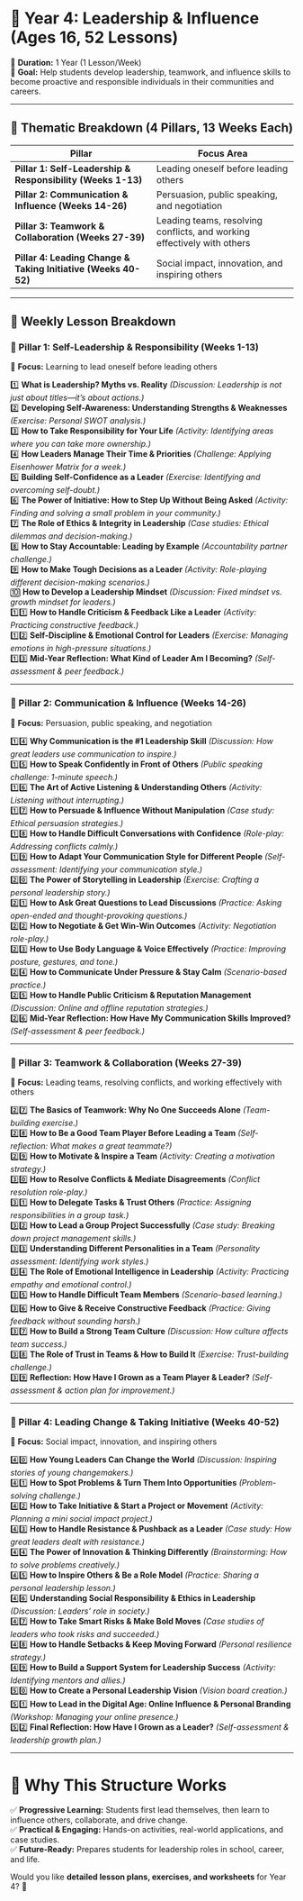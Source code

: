 # **📌 Year 4: Leadership & Influence (Ages 16, 52 Lessons)**  
📅 **Duration:** 1 Year (1 Lesson/Week)  
🎯 **Goal:** Help students develop leadership, teamwork, and influence skills to become proactive and responsible individuals in their communities and careers.  

---

## **📅 Thematic Breakdown (4 Pillars, 13 Weeks Each)**  
| **Pillar** | **Focus Area** |
|------------|----------------|
| **Pillar 1: Self-Leadership & Responsibility (Weeks 1-13)** | Leading oneself before leading others |
| **Pillar 2: Communication & Influence (Weeks 14-26)** | Persuasion, public speaking, and negotiation |
| **Pillar 3: Teamwork & Collaboration (Weeks 27-39)** | Leading teams, resolving conflicts, and working effectively with others |
| **Pillar 4: Leading Change & Taking Initiative (Weeks 40-52)** | Social impact, innovation, and inspiring others |

---

## **📌 Weekly Lesson Breakdown**  

### **🔹 Pillar 1: Self-Leadership & Responsibility (Weeks 1-13)**  
📍 **Focus:** Learning to lead oneself before leading others  

1️⃣ **What is Leadership? Myths vs. Reality** *(Discussion: Leadership is not just about titles—it’s about actions.)*  
2️⃣ **Developing Self-Awareness: Understanding Strengths & Weaknesses** *(Exercise: Personal SWOT analysis.)*  
3️⃣ **How to Take Responsibility for Your Life** *(Activity: Identifying areas where you can take more ownership.)*  
4️⃣ **How Leaders Manage Their Time & Priorities** *(Challenge: Applying Eisenhower Matrix for a week.)*  
5️⃣ **Building Self-Confidence as a Leader** *(Exercise: Identifying and overcoming self-doubt.)*  
6️⃣ **The Power of Initiative: How to Step Up Without Being Asked** *(Activity: Finding and solving a small problem in your community.)*  
7️⃣ **The Role of Ethics & Integrity in Leadership** *(Case studies: Ethical dilemmas and decision-making.)*  
8️⃣ **How to Stay Accountable: Leading by Example** *(Accountability partner challenge.)*  
9️⃣ **How to Make Tough Decisions as a Leader** *(Activity: Role-playing different decision-making scenarios.)*  
🔟 **How to Develop a Leadership Mindset** *(Discussion: Fixed mindset vs. growth mindset for leaders.)*  
1️⃣1️⃣ **How to Handle Criticism & Feedback Like a Leader** *(Activity: Practicing constructive feedback.)*  
1️⃣2️⃣ **Self-Discipline & Emotional Control for Leaders** *(Exercise: Managing emotions in high-pressure situations.)*  
1️⃣3️⃣ **Mid-Year Reflection: What Kind of Leader Am I Becoming?** *(Self-assessment & peer feedback.)*  

---

### **🔹 Pillar 2: Communication & Influence (Weeks 14-26)**  
📍 **Focus:** Persuasion, public speaking, and negotiation  

1️⃣4️⃣ **Why Communication is the #1 Leadership Skill** *(Discussion: How great leaders use communication to inspire.)*  
1️⃣5️⃣ **How to Speak Confidently in Front of Others** *(Public speaking challenge: 1-minute speech.)*  
1️⃣6️⃣ **The Art of Active Listening & Understanding Others** *(Activity: Listening without interrupting.)*  
1️⃣7️⃣ **How to Persuade & Influence Without Manipulation** *(Case study: Ethical persuasion strategies.)*  
1️⃣8️⃣ **How to Handle Difficult Conversations with Confidence** *(Role-play: Addressing conflicts calmly.)*  
1️⃣9️⃣ **How to Adapt Your Communication Style for Different People** *(Self-assessment: Identifying your communication style.)*  
2️⃣0️⃣ **The Power of Storytelling in Leadership** *(Exercise: Crafting a personal leadership story.)*  
2️⃣1️⃣ **How to Ask Great Questions to Lead Discussions** *(Practice: Asking open-ended and thought-provoking questions.)*  
2️⃣2️⃣ **How to Negotiate & Get Win-Win Outcomes** *(Activity: Negotiation role-play.)*  
2️⃣3️⃣ **How to Use Body Language & Voice Effectively** *(Practice: Improving posture, gestures, and tone.)*  
2️⃣4️⃣ **How to Communicate Under Pressure & Stay Calm** *(Scenario-based practice.)*  
2️⃣5️⃣ **How to Handle Public Criticism & Reputation Management** *(Discussion: Online and offline reputation strategies.)*  
2️⃣6️⃣ **Mid-Year Reflection: How Have My Communication Skills Improved?** *(Self-assessment & peer feedback.)*  

---

### **🔹 Pillar 3: Teamwork & Collaboration (Weeks 27-39)**  
📍 **Focus:** Leading teams, resolving conflicts, and working effectively with others  

2️⃣7️⃣ **The Basics of Teamwork: Why No One Succeeds Alone** *(Team-building exercise.)*  
2️⃣8️⃣ **How to Be a Good Team Player Before Leading a Team** *(Self-reflection: What makes a great teammate?)*  
2️⃣9️⃣ **How to Motivate & Inspire a Team** *(Activity: Creating a motivation strategy.)*  
3️⃣0️⃣ **How to Resolve Conflicts & Mediate Disagreements** *(Conflict resolution role-play.)*  
3️⃣1️⃣ **How to Delegate Tasks & Trust Others** *(Practice: Assigning responsibilities in a group task.)*  
3️⃣2️⃣ **How to Lead a Group Project Successfully** *(Case study: Breaking down project management skills.)*  
3️⃣3️⃣ **Understanding Different Personalities in a Team** *(Personality assessment: Identifying work styles.)*  
3️⃣4️⃣ **The Role of Emotional Intelligence in Leadership** *(Activity: Practicing empathy and emotional control.)*  
3️⃣5️⃣ **How to Handle Difficult Team Members** *(Scenario-based learning.)*  
3️⃣6️⃣ **How to Give & Receive Constructive Feedback** *(Practice: Giving feedback without sounding harsh.)*  
3️⃣7️⃣ **How to Build a Strong Team Culture** *(Discussion: How culture affects team success.)*  
3️⃣8️⃣ **The Role of Trust in Teams & How to Build It** *(Exercise: Trust-building challenge.)*  
3️⃣9️⃣ **Reflection: How Have I Grown as a Team Player & Leader?** *(Self-assessment & action plan for improvement.)*  

---

### **🔹 Pillar 4: Leading Change & Taking Initiative (Weeks 40-52)**  
📍 **Focus:** Social impact, innovation, and inspiring others  

4️⃣0️⃣ **How Young Leaders Can Change the World** *(Discussion: Inspiring stories of young changemakers.)*  
4️⃣1️⃣ **How to Spot Problems & Turn Them Into Opportunities** *(Problem-solving challenge.)*  
4️⃣2️⃣ **How to Take Initiative & Start a Project or Movement** *(Activity: Planning a mini social impact project.)*  
4️⃣3️⃣ **How to Handle Resistance & Pushback as a Leader** *(Case study: How great leaders dealt with resistance.)*  
4️⃣4️⃣ **The Power of Innovation & Thinking Differently** *(Brainstorming: How to solve problems creatively.)*  
4️⃣5️⃣ **How to Inspire Others & Be a Role Model** *(Practice: Sharing a personal leadership lesson.)*  
4️⃣6️⃣ **Understanding Social Responsibility & Ethics in Leadership** *(Discussion: Leaders’ role in society.)*  
4️⃣7️⃣ **How to Take Smart Risks & Make Bold Moves** *(Case studies of leaders who took risks and succeeded.)*  
4️⃣8️⃣ **How to Handle Setbacks & Keep Moving Forward** *(Personal resilience strategy.)*  
4️⃣9️⃣ **How to Build a Support System for Leadership Success** *(Activity: Identifying mentors and allies.)*  
5️⃣0️⃣ **How to Create a Personal Leadership Vision** *(Vision board creation.)*  
5️⃣1️⃣ **How to Lead in the Digital Age: Online Influence & Personal Branding** *(Workshop: Managing your online presence.)*  
5️⃣2️⃣ **Final Reflection: How Have I Grown as a Leader?** *(Self-assessment & leadership growth plan.)*  

---

# **📌 Why This Structure Works**  
✅ **Progressive Learning:** Students first lead themselves, then learn to influence others, collaborate, and drive change.  
✅ **Practical & Engaging:** Hands-on activities, real-world applications, and case studies.  
✅ **Future-Ready:** Prepares students for leadership roles in school, career, and life.  

Would you like **detailed lesson plans, exercises, and worksheets** for Year 4? 🚀